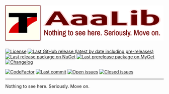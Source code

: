 # ![AaaLib](graphics/Readme.png)

[![License](https://img.shields.io/github/license/Tenacom/AaaLib.svg)](https://github.com/Tenacom/AaaLib/blob/main/LICENSE)
[![Last GitHub release (latest by date including pre-releases)](https://img.shields.io/github/v/release/Tenacom/AaaLib?include_prereleases)](https://github.com/Tenacom/AaaLib/releases)
[![Last release package on NuGet](https://img.shields.io/nuget/v/AaaLib)](https://nuget.org/packages/AaaLib)
[![Last prerelease package on MyGet](https://img.shields.io/myget/tenacom-preview/vpre/AaaLib)](https://www.myget.org/feed/tenacom-preview/package/nuget/AaaLib)
[![Changelog](https://img.shields.io/badge/changelog-Keep%20a%20Changelog%20v1.0.0-%23E05735)](https://github.com/Tenacom/AaaLib/blob/main/CHANGELOG.md)

[![CodeFactor](https://www.codefactor.io/repository/github/Tenacom/AaaLib/badge)](https://www.codefactor.io/repository/github/Tenacom/AaaLib)
[![Last commit](https://img.shields.io/github/last-commit/Tenacom/AaaLib.svg)](https://github.com/Tenacom/AaaLib/commits/main)
[![Open issues](https://img.shields.io/github/issues-raw/Tenacom/AaaLib.svg?label=open+issues)](https://github.com/Tenacom/AaaLib/issues?q=is%3Aissue+is%3Aopen+sort%3Aupdated-desc)
[![Closed issues](https://img.shields.io/github/issues-closed-raw/Tenacom/AaaLib.svg?label=closed+issues)](https://github.com/Tenacom/AaaLib/issues?q=is%3Aissue+is%3Aclosed+sort%3Aupdated-desc)

---

Nothing to see here. Seriously. Move on.
